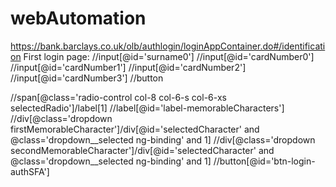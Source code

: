 # webAutomation

https://bank.barclays.co.uk/olb/authlogin/loginAppContainer.do#/identification
First login page:
//input[@id='surname0']
//input[@id='cardNumber0']
//input[@id='cardNumber1']
//input[@id='cardNumber2']
//input[@id='cardNumber3']
//button


//span[@class='radio-control col-8 col-6-s col-6-xs selectedRadio']/label[1]
//label[@id='label-memorableCharacters']
//div[@class='dropdown firstMemorableCharacter']/div[@id='selectedCharacter' and @class='dropdown__selected ng-binding' and 1]
//div[@class='dropdown secondMemorableCharacter']/div[@id='selectedCharacter' and @class='dropdown__selected ng-binding' and 1]
//button[@id='btn-login-authSFA']
